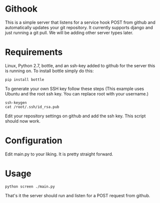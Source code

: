 Githook
=======

This is a simple server that listens for a service hook POST from github and automatically updates your git repository.
It currently supports django and just running a git pull. We will be adding other server types later.

Requirements
=======

Linux, Python 2.7, bottle, and an ssh-key added to github for the server this is running on.
To install bottle simply do this:

    pip install bottle

To generate your own SSH key follow these steps (This example uses Ubuntu and the root ssh key. You can replace root
with your username.)

    ssh-keygen
    cat /root/.ssh/id_rsa.pub

Edit your repository settings on github and add the ssh key. This script should now work.

Configuration
=======
Edit main.py to your liking. It is pretty straight forward.

Usage
=======
    python screen ./main.py
That's it the server should run and listen for a POST request from github.